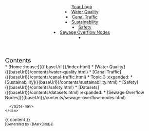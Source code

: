 <head-bottom>
  <link rel="stylesheet" href="{{baseUrl}}/stylesheets/main.css">
</head-bottom>

<header sticky>
  <navbar type="dark">
    <a slot="brand" href="{{baseUrl}}/index.html" title="Home" class="navbar-brand">Your Logo</a>
    <li><a href="{{baseUrl}}/contents/water-quality.html" class="nav-link">Water Quality</a></li>
    <li><a href="{{baseUrl}}/contents/canal-traffic.html" class="nav-link">Canal Traffic</a></li>
    <dropdown header="Topic 3" class="nav-link">
      <li><a href="{{baseUrl}}/contents/topic3a.html" class="dropdown-item">Sustainability</a></li>
      <li><a href="{{baseUrl}}/contents/topic3b.html" class="dropdown-item">Safety</a></li>
    </dropdown>
    <dropdown header="Datasets" class="nav-link">
      <li><a href="{{baseUrl}}/contents/sewage-overflow-nodes.html" class="dropdown-item">Sewage Overflow Nodes</a></li>
    </dropdown>
    <li slot="right">
      <form class="navbar-form">
        <searchbar :data="searchData" placeholder="Search" :on-hit="searchCallback" menu-align-right></searchbar>
      </form>
    </li>
  </navbar>
</header>

<div id="flex-body">
  <nav id="site-nav">
    <div class="site-nav-top">
      <div class="fw-bold mb-2" style="font-size: 1.25rem;">Contents</div>
    </div>
    <div class="nav-component slim-scroll">
      <site-nav>
* [Home :house:]({{ baseUrl }}/index.html)
* [Water Quality]({{baseUrl}}/contents/water-quality.html)
* [Canal Traffic]({{baseUrl}}/contents/canal-traffic.html)
* Topic 3 :expanded:
  * [Sustainability]({{baseUrl}}/contents/sustainability.html)
  * [Safety]({{baseUrl}}/contents/safety.html)
* [Datasets]({{baseUrl}}/contents/datasets.html) :expanded:
  * [Sewage Overflow Nodes]({{baseUrl}}/contents/sewage-overflow-nodes.html)

      </site-nav>
    </div>
  </nav>
  <div id="content-wrapper">
    <breadcrumb />
    {{ content }}
  </div>
  <nav id="page-nav">
    <div class="nav-component slim-scroll">
      <page-nav />
    </div>
  </nav>
  <scroll-top-button></scroll-top-button>
</div>

<footer>
  <!-- Support MarkBind by including a link to us on your landing page! -->
  <div class="text-center">
    <small>[Generated by {{MarkBind}}]</small>
  </div>
</footer>
